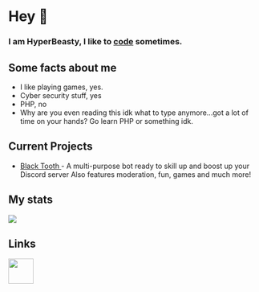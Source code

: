 <h1> Hey 👋</h1>

<h3> I am HyperBeasty, I like to <a href="https://dis.gd/threads">code</a> sometimes.</h3>

<h2>Some facts about me</h2>
<ul>
  <li>I like playing games, yes.</li>
  <li>Cyber security stuff, yes</li>
  <li>PHP, no</li>
  <li>Why are you even reading this idk what to type anymore...got a lot of time on your hands? Go learn PHP or something idk.</li>
</ul>

<h2>Current Projects</h2>
<ul>
  <li><a href="https://black-tooth.xyz">Black Tooth </a> - A multi-purpose bot ready to skill up and boost up your Discord server
Also features moderation, fun, games and much more!</li>
</ul>

<h2>My stats</h2>

<img src="https://github-readme-stats.vercel.app/api?username=HyperBeasty&&show_icons=true&title_color=ffffff&icon_color=bb2acf&text_color=7289da&bg_color=121212">

<h2>Links</h2>

<a href="https://discord.gg/bkWtN2mqFp"><img src="https://www.freepnglogos.com/uploads/discord-logo-png/discord-logo-logodownload-download-logotipos-1.png" height="50px"></a> 
